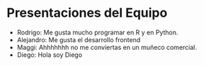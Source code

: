 # Presentaciones del Equipo
- Rodrigo: Me gusta mucho programar en R y en Python.
- Alejandro: Me gusta el desarrollo frontend
- Maggi: Ahhhhhhh no me conviertas en un muñeco comercial.
- Diego: Hola soy Diego